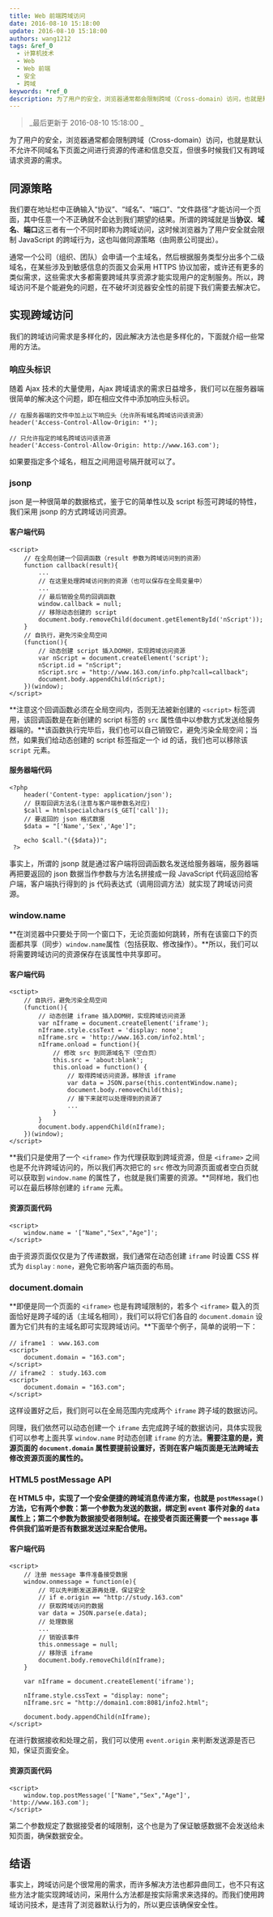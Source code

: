 ```yaml
---
title: Web 前端跨域访问
date: 2016-08-10 15:18:00
update: 2016-08-10 15:18:00
authors: wang1212
tags: &ref_0
  - 计算机技术
  - Web
  - Web 前端
  - 安全
  - 跨域
keywords: *ref_0
description: 为了用户的安全，浏览器通常都会限制跨域（Cross-domain）访问，也就是默认不允许不同域名下页面之间进行资源的传递和信息交互，但很多时候我们又有跨域请求资源的需求。
---
```


> _最后更新于 2016-08-10 15:18:00 _

为了用户的安全，浏览器通常都会限制跨域（Cross-domain）访问，也就是默认不允许不同域名下页面之间进行资源的传递和信息交互，但很多时候我们又有跨域请求资源的需求。

<!-- truncate -->

## 同源策略

我们要在地址栏中正确输入“协议”、“域名”、“端口”、“文件路径”才能访问一个页面，其中任意一个不正确就不会达到我们期望的结果。所谓的跨域就是当**协议**、**域名**、**端口**这三者有一个不同时即称为跨域访问，这时候浏览器为了用户安全就会限制 JavaScript 的跨域行为，这也叫做同源策略（由网景公司提出）。

通常一个公司（组织、团队）会申请一个主域名，然后根据服务类型分出多个二级域名，在某些涉及到敏感信息的页面又会采用 HTTPS 协议加密，或许还有更多的类似需求，这些需求大多都需要跨域共享资源才能实现用户的定制服务。所以，跨域访问不是个能避免的问题，在不破坏浏览器安全性的前提下我们需要去解决它。

## 实现跨域访问

我们的跨域访问需求是多样化的，因此解决方法也是多样化的，下面就介绍一些常用的方法。

### 响应头标识

随着 Ajax 技术的大量使用，Ajax 跨域请求的需求日益增多，我们可以在服务器端很简单的解决这个问题，即在相应文件中添加响应头标识。

    // 在服务器端的文件中加上以下响应头（允许所有域名跨域访问该资源）
    header('Access-Control-Allow-Origin: *');

    // 只允许指定的域名跨域访问该资源
    header('Access-Control-Allow-Origin: http://www.163.com');

如果要指定多个域名，相互之间用逗号隔开就可以了。

### jsonp

json 是一种很简单的数据格式，鉴于它的简单性以及 script 标签可跨域的特性，我们采用 jsonp 的方式跨域访问资源。

#### 客户端代码

    <script>
    	// 在全局创建一个回调函数（result 参数为跨域访问到的资源）
    	function callback(result){
    		...
    		// 在这里处理跨域访问到的资源（也可以保存在全局变量中）
    		...
    		// 最后销毁全局的回调函数
    		window.callback = null;
    		// 移除动态创建的 script
    		document.body.removeChild(document.getElementById('nScript'));
    	}
    	// 自执行，避免污染全局空间
    	(function(){
    		// 动态创建 script 插入DOM树，实现跨域访问资源
    		var nScript = document.createElement('script');
    		nScript.id = "nScript";
    		nScript.src = "http://www.163.com/info.php?call=callback";
    		document.body.appendChild(nScript);
    	})(window);
    </script>

**注意这个回调函数必须在全局空间内，否则无法被新创建的 `<script>` 标签调用，该回调函数是在新创建的 script 标签的 `src` 属性值中以参数方式发送给服务器端的。**该函数执行完毕后，我们也可以自己销毁它，避免污染全局空间；当然，如果我们给动态创建的 script 标签指定一个 id 的话，我们也可以移除该 `script` 元素。

#### 服务器端代码

    <?php
    	header('Content-type: application/json');
    	// 获取回调方法名(注意与客户端参数名对应)
    	$call = htmlspecialchars($_GET['call']);
    	// 要返回的 json 格式数据
    	$data = "['Name','Sex','Age']";

    	echo $call."({$data})";
     ?>

事实上，所谓的 jsonp 就是通过客户端将回调函数名发送给服务器端，服务器端再把要返回的 json 数据当作参数与方法名拼接成一段 JavaScript 代码返回给客户端，客户端执行得到的 js 代码表达式（调用回调方法）就实现了跨域访问资源。

### window.name

**在浏览器中只要处于同一个窗口下，无论页面如何跳转，所有在该窗口下的页面都共享（同步）<code>window.name</code>属性（包括获取、修改操作）。**所以，我们可以将需要跨域访问的资源保存在该属性中共享即可。

#### 客户端代码

    <sctipt>
    	// 自执行，避免污染全局空间
    	(function(){
    		// 动态创建 iframe 插入DOM树，实现跨域访问资源
    		var nIframe = document.createElement('iframe');
    		nIframe.style.cssText = 'display: none';
    		nIframe.src = 'http://www.163.com/info2.html';
    		nIframe.onload = function(){
    			// 修改 src 到同源域名下（空白页）
    			this.src = 'about:blank';
    			this.onload = function() {
    				// 取得跨域访问资源，移除该 iframe
    				var data = JSON.parse(this.contentWindow.name);
    				document.body.removeChild(this);
    				// 接下来就可以处理得到的资源了
    				...
    			}
    		}
    		document.body.appendChild(nIframe);
    	})(window);
    </script>

**我们只是使用了一个 `<iframe>` 作为代理获取到跨域资源，但是 `<iframe>` 之间也是不允许跨域访问的，所以我们再次把它的 `src` 修改为同源页面或者空白页就可以获取到 `window.name` 的属性了，也就是我们需要的资源。**同样地，我们也可以在最后移除创建的 `iframe` 元素。

#### 资源页面代码

    <script>
    	window.name = '["Name","Sex","Age"]';
    </script>

由于资源页面仅仅是为了传递数据，我们通常在动态创建 `iframe` 时设置 CSS 样式为 `display：none`，避免它影响客户端页面的布局。

### document.domain

**即便是同一个页面的 `<iframe>` 也是有跨域限制的，若多个 `<iframe>` 载入的页面恰好是跨子域的话（主域名相同），我们可以将它们各自的 `document.domain` 设置为它们共有的主域名即可实现跨域访问。**下面举个例子，简单的说明一下：

    // iframe1 ： www.163.com
    <script>
    	document.domain = "163.com";
    </script>
    // iframe2 ： study.163.com
    <script>
    	document.domain = "163.com";
    </script>

这样设置好之后，我们则可以在全局范围内完成两个 `iframe` 跨子域的数据访问。

同理，我们依然可以动态创建一个 `iframe` 去完成跨子域的数据访问，具体实现我们可以参考上面共享 `window.name` 时动态创建 `iframe` 的方法。**需要注意的是，资源页面的 `document.domain` 属性要提前设置好，否则在客户端页面是无法跨域去修改资源页面的属性的。**

### HTML5 postMessage API

**在 HTML5 中，实现了一个安全便捷的跨域消息传递方案，也就是 `postMessage()` 方法，它有两个参数：第一个参数为发送的数据，绑定到 `event` 事件对象的 `data` 属性上；第二个参数为数据接受者限制域。在接受者页面还需要一个 `message` 事件供我们监听是否有数据发送过来配合使用。**

#### 客户端代码

    <script>
    	// 注册 message 事件准备接受数据
    	window.onmessage = function(e){
    		// 可以先判断发送源再处理，保证安全
    		// if e.origin == "http://study.163.com"
    		// 获取跨域访问的数据
    		var data = JSON.parse(e.data);
    		// 处理数据
    		...
    		// 销毁该事件
    		this.onmessage = null;
    		// 移除该 iframe
    		document.body.removeChild(nIframe);
    	}

    	var nIframe = document.createElement('iframe');

    	nIframe.style.cssText = "display: none";
    	nIframe.src = "http://domain1.com:8081/info2.html";

    	document.body.appendChild(nIframe);
    </script>

在进行数据接收和处理之前，我们可以使用 `event.origin` 来判断发送源是否已知，保证页面安全。

#### 资源页面代码

    <script>
    	window.top.postMessage('["Name","Sex","Age"]', 'http://www.163.com');
    </script>

第二个参数规定了数据接受者的域限制，这个也是为了保证敏感数据不会发送给未知页面，确保数据安全。

## 结语

事实上，跨域访问是个很常用的需求，而许多解决方法也都异曲同工，也不只有这些方法才能实现跨域访问，采用什么方法都是按实际需求来选择的。而我们使用跨域访问技术，是违背了浏览器默认行为的，所以更应该确保安全性。
